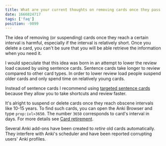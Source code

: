 ```yaml
---
title: What are your current thoughts on removing cards once they pass a certain interval?
date: 1666824717
tags: ['faq']
position: -9899
---
```


The idea of removing (or suspending) cards once they reach a certain interval is harmful,
especially if the interval is relatively short.
Once you delete a card,
you can't be sure that you will be able retrieve the information when you need it.

I would speculate that this idea was born
in an attempt to lower the review load caused by using sentence cards.
Sentence cards take longer to review compared to other card types.
In order to lower review load people suspend older cards
and only spend time on relatively young cards.

Instead of sentence cards I recommend using [targeted sentence cards](discussing-various-card-templates.html#targeted-sentence-cards)
because they allow you to take shortcuts and review faster.

It's alright to suspend or delete cards once they reach obscene intervals like 10-15 years.
To find such cards, you can open the Anki Browser and type `prop:ivl>3650`.
The number `3650` corresponds to card's interval in days.
For more details see [Card retirement](how-to-review.html#card-retirement).

Several Anki add-ons have been created to *retire* old cards automatically.
They interfere with Anki's scheduler and have been reported corrupting users' Anki profiles.
